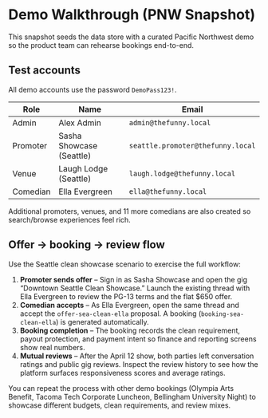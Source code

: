 # Demo Walkthrough (PNW Snapshot)

This snapshot seeds the data store with a curated Pacific Northwest demo so the product team can rehearse bookings end-to-end.

## Test accounts

All demo accounts use the password `DemoPass123!`.

| Role | Name | Email |
| --- | --- | --- |
| Admin | Alex Admin | `admin@thefunny.local` |
| Promoter | Sasha Showcase (Seattle) | `seattle.promoter@thefunny.local` |
| Venue | Laugh Lodge (Seattle) | `laugh.lodge@thefunny.local` |
| Comedian | Ella Evergreen | `ella@thefunny.local` |

Additional promoters, venues, and 11 more comedians are also created so search/browse experiences feel rich.

## Offer → booking → review flow

Use the Seattle clean showcase scenario to exercise the full workflow:

1. **Promoter sends offer** – Sign in as Sasha Showcase and open the gig “Downtown Seattle Clean Showcase.” Launch the existing thread with Ella Evergreen to review the PG-13 terms and the flat $650 offer.
2. **Comedian accepts** – As Ella Evergreen, open the same thread and accept the `offer-sea-clean-ella` proposal. A booking (`booking-sea-clean-ella`) is generated automatically.
3. **Booking completion** – The booking records the clean requirement, payout protection, and payment intent so finance and reporting screens show real numbers.
4. **Mutual reviews** – After the April 12 show, both parties left conversation ratings and public gig reviews. Inspect the review history to see how the platform surfaces responsiveness scores and average ratings.

You can repeat the process with other demo bookings (Olympia Arts Benefit, Tacoma Tech Corporate Luncheon, Bellingham University Night) to showcase different budgets, clean requirements, and review mixes.
